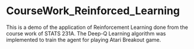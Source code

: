 # CourseWork_Reinforced_Learning
This is a demo of the application of Reinforcement Learning done from the course work of STATS 231A.
The Deep-Q Learning algorithm was implemented to train the agent for playing Atari Breakout game.
